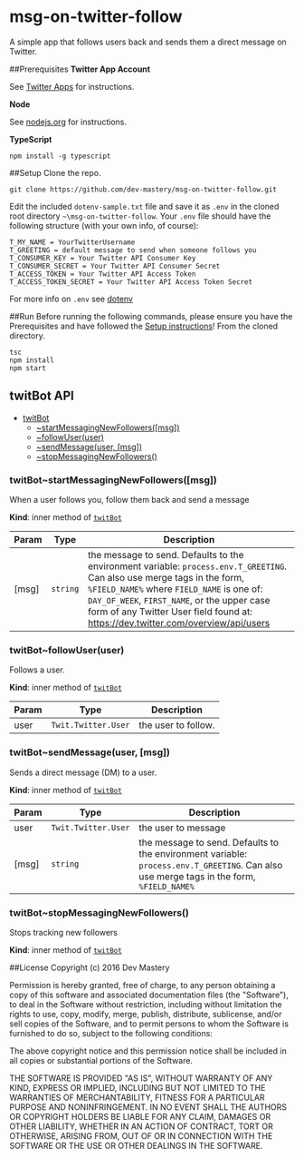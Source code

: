 # msg-on-twitter-follow

A simple app that follows users back and sends them a direct message on Twitter.

##Prerequisites
**Twitter App Account**

See [Twitter Apps](http://apps.twitter.com) for instructions.

**Node**

See [nodejs.org](https://nodejs.org) for instructions.

**TypeScript**

`npm install -g typescript`

<a name="setup"></a>
##Setup
Clone the repo.

    git clone https://github.com/dev-mastery/msg-on-twitter-follow.git

Edit the included `dotenv-sample.txt` file and save it as `.env` in the cloned root directory `~\msg-on-twitter-follow`. 
Your `.env` file should have the following structure (with your own info, of course):

    T_MY_NAME = YourTwitterUsername
    T_GREETING = default message to send when someone follows you
    T_CONSUMER_KEY = Your Twitter API Consumer Key
    T_CONSUMER_SECRET = Your Twitter API Consumer Secret
    T_ACCESS_TOKEN = Your Twitter API Access Token
    T_ACCESS_TOKEN_SECRET = Your Twitter API Access Token Secret

For more info on `.env` see [dotenv](https://www.npmjs.com/package/dotenv)

##Run
Before running the following commands, please ensure you have the Prerequisites and have followed the [Setup instructions](#setup)! 
From the cloned directory. 

    tsc
    npm install
    npm start

<a name="module_twitBot"></a>
## twitBot API

* [twitBot](#module_twitBot)
    * [~startMessagingNewFollowers([msg])](#module_twitBot..startMessagingNewFollowers)
    * [~followUser(user)](#module_twitBot..followUser)
    * [~sendMessage(user, [msg])](#module_twitBot..sendMessage)
    * [~stopMessagingNewFollowers()](#module_twitBot..stopMessagingNewFollowers)

<a name="module_twitBot..startMessagingNewFollowers"></a>

### twitBot~startMessagingNewFollowers([msg])
When a user follows you, follow them back and send a message

**Kind**: inner method of <code>[twitBot](#module_twitBot)</code>  

| Param | Type | Description |
| --- | --- | --- |
| [msg] | <code>string</code> | the message to send. Defaults to the environment variable: `process.env.T_GREETING`. Can also use merge tags in the form, `%FIELD_NAME%` where `FIELD_NAME` is one of: `DAY_OF_WEEK`, `FIRST_NAME`, or the upper case form of any Twitter User field found at: https://dev.twitter.com/overview/api/users |

<a name="module_twitBot..followUser"></a>

### twitBot~followUser(user)
Follows a user.

**Kind**: inner method of <code>[twitBot](#module_twitBot)</code>  

| Param | Type | Description |
| --- | --- | --- |
| user | <code>Twit.Twitter.User</code> | the user to follow. |

<a name="module_twitBot..sendMessage"></a>

### twitBot~sendMessage(user, [msg])
Sends a direct message (DM) to a user.

**Kind**: inner method of <code>[twitBot](#module_twitBot)</code>  

| Param | Type | Description |
| --- | --- | --- |
| user | <code>Twit.Twitter.User</code> | the user to message |
| [msg] | <code>string</code> | the message to send. Defaults to the environment variable: `process.env.T_GREETING`. Can also use merge tags in the form, `%FIELD_NAME%` |

<a name="module_twitBot..stopMessagingNewFollowers"></a>

### twitBot~stopMessagingNewFollowers()
Stops tracking new followers

**Kind**: inner method of <code>[twitBot](#module_twitBot)</code>  

##License 
Copyright (c) 2016 Dev Mastery

Permission is hereby granted, free of charge, to any person obtaining a copy of this software and associated documentation files (the "Software"), to deal in the Software without restriction, including without limitation the rights to use, copy, modify, merge, publish, distribute, sublicense, and/or sell copies of the Software, and to permit persons to whom the Software is furnished to do so, subject to the following conditions:

The above copyright notice and this permission notice shall be included in all copies or substantial portions of the Software.

THE SOFTWARE IS PROVIDED "AS IS", WITHOUT WARRANTY OF ANY KIND, EXPRESS OR IMPLIED, INCLUDING BUT NOT LIMITED TO THE WARRANTIES OF MERCHANTABILITY, FITNESS FOR A PARTICULAR PURPOSE AND NONINFRINGEMENT. IN NO EVENT SHALL THE AUTHORS OR COPYRIGHT HOLDERS BE LIABLE FOR ANY CLAIM, DAMAGES OR OTHER LIABILITY, WHETHER IN AN ACTION OF CONTRACT, TORT OR OTHERWISE, ARISING FROM, OUT OF OR IN CONNECTION WITH THE SOFTWARE OR THE USE OR OTHER DEALINGS IN THE SOFTWARE.

